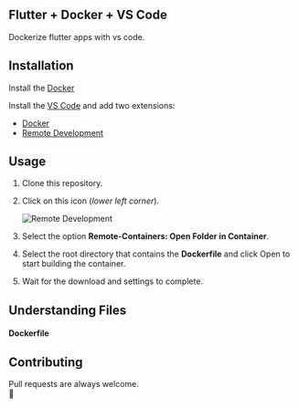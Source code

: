## Flutter + Docker + VS Code
Dockerize flutter apps with vs code.

## Installation

Install the [Docker](https://www.docker.com/)

Install the [VS Code](https://code.visualstudio.com/) and add two extensions:

- [Docker](https://marketplace.visualstudio.com/items?itemName=ms-azuretools.vscode-docker)
- [Remote Development]([print/Remote_development.png](https://marketplace.visualstudio.com/items?itemName=ms-vscode-remote.vscode-remote-extensionpack))

## Usage
1. Clone this repository.

2. Click on this icon (*lower left corner*).

	![Remote Development](https://github.com/Navesvjv/url_images/blob/main/flutter_docker/remote_devlopment.png?raw=true)
3. Select the option **Remote-Containers: Open Folder in Container**.
4. Select the root directory that contains the **Dockerfile** and click Open to start building the container.
5. Wait for the download and settings to complete.

## Understanding Files
#### Dockerfile


## Contributing
Pull requests are always welcome.  
👊